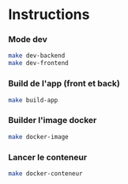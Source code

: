 # Instructions

### Mode dev
```bash
make dev-backend
make dev-frontend
```

### Build de l'app (front et back)
```bash
make build-app
```

### Builder l'image docker
```bash
make docker-image
```

### Lancer le conteneur
```bash
make docker-conteneur
```
